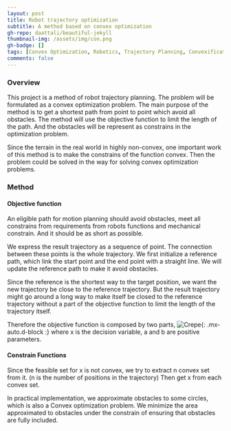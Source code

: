 ```yaml
---
layout: post
title: Robot trajectory optimization
subtitle: A method based on convex optimization
gh-repo: daattali/beautiful-jekyll
thumbnail-img: /assets/img/con.png
gh-badge: []
tags: [Convex Optimization, Robotics, Trajectory Planning, Convexification]
comments: false
---
```


### Overview

This project is a method of robot trajectory planning. The problem will be formulated as a convex optimization problem. The main purpose of the method is to get a shortest path from point to point which avoid all obstacles. The method will use the objective function to limit the length of the path. And the obstacles will be represent as constrains in the optimization problem.

Since the terrain in the real world in highly non-convex, one important work of this method is to make the constrains of the function convex. Then the problem could be solved in the way for solving convex optimization problems.

### Method

#### Objective function

An eligible path for motion planning should avoid obstacles, meet all constrains from requirements from robots functions and mechanical constrain. And it should be as short as possible.

We express the result trajectory as a sequence of point. The connection between these points is the whole trajectory. 
We first initialize a reference path, which link the start point and the end point with a straight line. We will update the reference path to make it avoid obstacles.

Since the reference is the shortest way to the target position, we want the new trajectory be close to the reference trajectory. 
But the result trajectory might go around a long way to make itself be closed to the reference trajectory without a part of the objective function to limit the length of the trajectory itself.

Therefore the objective function is composed by two parts,
![Crepe](https://s3-media3.fl.yelpcdn.com/bphoto/cQ1Yoa75m2yUFFbY2xwuqw/348s.jpg){: .mx-auto.d-block :}
where x is the decision variable, a and b are positive parameters.

#### Constrain Functions

Since the feasible set for x is not convex, we try to extract n convex set from it. 
(n is the number of positions in the trajectory) 
Then get x from each convex set.

In practical implementation, we approximate obstacles to some circles, which is also a Convex optimization problem. We minimize the area approximated to obstacles under the constrain of ensuring that obstacles are fully included.

